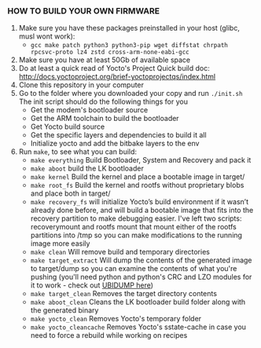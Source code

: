 
### HOW TO BUILD YOUR OWN FIRMWARE

1. Make sure you have these packages preinstalled in your host (glibc, musl wont work):
    * `gcc make patch python3 python3-pip wget diffstat chrpath rpcsvc-proto lz4 zstd cross-arm-none-eabi-gcc`
2. Make sure you have at least 50Gb of available space
3. Do at least a quick read of Yocto's Project Quick build doc: http://docs.yoctoproject.org/brief-yoctoprojectqs/index.html
4. Clone this repository in your computer
5. Go to the folder where you downloaded your copy and run `./init.sh`<br>
The init script should do the following things for you
    * Get the modem's bootloader source
    * Get the ARM toolchain to build the bootloader
    * Get Yocto build source
    * Get the specific layers and dependencies to build it all
    * Initialize yocto and add the bitbake layers to the env
6. Run `make`, to see what you can build:
    - `make everything` Build Bootloader, System and Recovery and pack it
    - `make aboot` build the LK bootloader
    - `make kernel` Build the kernel and place a bootable image in target/
    - `make root_fs` Build the kernel and rootfs without proprietary blobs and place both in target/
    - `make recovery_fs` will initialize Yocto’s build environment if it wasn’t already done before, and will build a bootable image that fits into the recovery partition to make debugging easier. I've left two scripts: recoverymount and rootfs mount that mount either of the rootfs partitions into /tmp so you can make modifications to the running image more easily
    - `make clean` Will remove build and temporary directories
    - `make target_extract` Will dump the contents of the generated image to target/dump so you can examine the contents of what you're pushing (you'll need python and python's CRC and LZO modules for it to work - check out [UBIDUMP here](https://github.com/nlitsme/ubidump))
    - `make target_clean` Removes the target directory contents
    - `make aboot_clean` Cleans the LK bootloader build folder along with the generated binary
    - `make yocto_clean` Removes Yocto's temporary folder
    - `make yocto_cleancache` Removes Yocto's sstate-cache in case you need to force a rebuild while working on recipes
